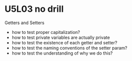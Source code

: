 # U5L03 no drill

Getters and Setters

- how to test proper capitalization?
- how to test private variables are actually private
- how to test the existence of each getter and setter?
- how to test the naming conventions of the setter param?
- how to test the understanding of why we do this?